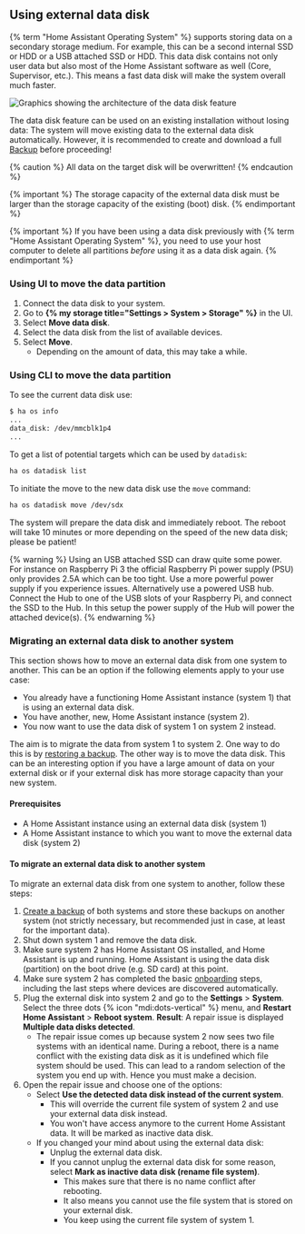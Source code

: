 ## Using external data disk

{% term "Home Assistant Operating System" %} supports storing data on a secondary storage medium. For example, this can be a second internal SSD or HDD or a USB attached SSD or HDD. This data disk contains not only user data but also most of the Home Assistant software as well (Core, Supervisor, etc.). This means a fast data disk will make the system overall much faster.

![Graphics showing the architecture of the data disk feature](/images/haos/usb-data-disk.png)

The data disk feature can be used on an existing installation without losing data: The system will move existing data to the external data disk automatically. However, it is recommended to create and download a full <a href="#backups">Backup</a> before proceeding!

{% caution %}
All data on the target disk will be overwritten!
{% endcaution %}

{% important %}
The storage capacity of the external data disk must be larger than the storage capacity of the existing (boot) disk.
{% endimportant %}

{% important %}
If you have been using a data disk previously with {% term "Home Assistant Operating System" %}, you need to use your host computer to delete all partitions *before* using it as a data disk again.
{% endimportant %}

### Using UI to move the data partition

1. Connect the data disk to your system.
2. Go to **{% my storage title="Settings > System > Storage" %}** in the UI.
3. Select **Move data disk**.
4. Select the data disk from the list of available devices.
5. Select **Move**.
   - Depending on the amount of data, this may take a while.

### Using CLI to move the data partition

To see the current data disk use:

```sh
$ ha os info
...
data_disk: /dev/mmcblk1p4
...
```

To get a list of potential targets which can be used by `datadisk`:

```sh
ha os datadisk list
```

To initiate the move to the new data disk use the `move` command:

```sh
ha os datadisk move /dev/sdx
```

The system will prepare the data disk and immediately reboot. The reboot will take 10 minutes or more depending on the speed of the new data disk; please be patient!

{% warning %}
Using an USB attached SSD can draw quite some power. For instance on Raspberry Pi 3 the official Raspberry Pi power supply (PSU) only provides 2.5A which can be too tight. Use a more powerful power supply if you experience issues. Alternatively use a powered USB hub. Connect the Hub to one of the USB slots of your Raspberry Pi, and connect the SSD to the Hub. In this setup the power supply of the Hub will power the attached device(s).
{% endwarning %}

### Migrating an external data disk to another system

This section shows how to move an external data disk from one system to another.
This can be an option if the following elements apply to your use case:

- You already have a functioning Home Assistant instance (system 1) that is using an external data disk.
- You have another, new, Home Assistant instance (system 2).
- You now want to use the data disk of system 1 on system 2 instead.

The aim is to migrate the data from system 1 to system 2. One way to do this is by [restoring a backup](/common-tasks/general/#restoring-a-backup). The other way is to move the data disk. This can be an interesting option if you have a large amount of data on your external disk or if your external disk has more storage capacity than your new system.

#### Prerequisites

- A Home Assistant instance using an external data disk (system 1)
- A Home Assistant instance to which you want to move the external data disk (system 2)

#### To migrate an external data disk to another system

To migrate an external data disk from one system to another, follow these steps:

1. [Create a backup](/common-tasks/general/#backups) of both systems and store these backups on another system (not strictly necessary, but recommended just in case, at least for the important data).
2. Shut down system 1 and remove the data disk.
3. Make sure system 2 has Home Assistant OS installed, and Home Assistant is up and running. Home Assistant is using the data disk (partition) on the boot drive (e.g. SD card) at this point.
4. Make sure system 2 has completed the basic [onboarding](/getting-started/onboarding/) steps, including the last steps where devices are discovered automatically.
5. Plug the external disk into system 2 and go to the **Settings** > **System**. Select the three dots {% icon "mdi:dots-vertical" %} menu, and **Restart Home Assistant** > **Reboot system**.
   **Result**: A repair issue is displayed **Multiple data disks detected**.
   - The repair issue comes up because system 2 now sees two file systems with an identical name. During a reboot, there is a name conflict with the existing data disk as it is undefined which file system should be used. This can lead to a random selection of the system you end up with. Hence you must make a decision.
6. Open the repair issue and choose one of the options:
   - Select **Use the detected data disk instead of the current system**.
     - This will override the current file system of system 2 and use your external data disk instead.
     - You won't have access anymore to the current Home Assistant data. It will be marked as inactive data disk.
   - If you changed your mind about using the external data disk:
     - Unplug the external data disk.
     - If you cannot unplug the external data disk for some reason, select **Mark as inactive data disk (rename file system)**.
       - This makes sure that there is no name conflict after rebooting.
       - It also means you cannot use the file system that is stored on your external disk.
       - You keep using the current file system of system 1.
